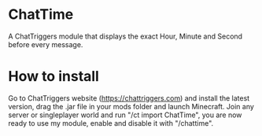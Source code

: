 # ChatTime
A ChatTriggers module that displays the exact Hour, Minute and Second before every message.

# How to install
Go to ChatTriggers website (https://chattriggers.com) and install the latest version, drag the .jar file in your mods folder and launch Minecraft. Join any server or singleplayer world and run "/ct import ChatTime", you are now ready to use my module, enable and disable it with "/chattime".
